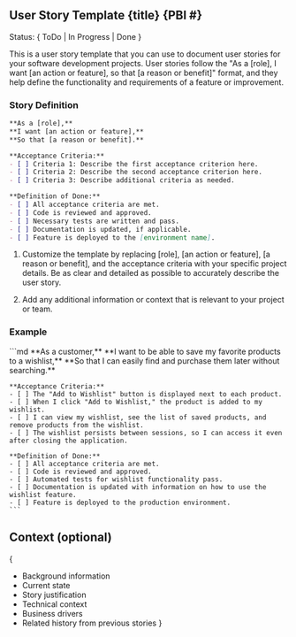 ## User Story Template {title} {PBI #}

Status: { ToDo | In Progress | Done }

This is a user story template that you can use to document user stories for your software development projects. User stories follow the "As a [role], I want [an action or feature], so that [a reason or benefit]" format, and they help define the functionality and requirements of a feature or improvement.

### Story Definition

```markdown
**As a [role],**
**I want [an action or feature],**
**So that [a reason or benefit].**

**Acceptance Criteria:**
- [ ] Criteria 1: Describe the first acceptance criterion here.
- [ ] Criteria 2: Describe the second acceptance criterion here.
- [ ] Criteria 3: Describe additional criteria as needed.

**Definition of Done:**
- [ ] All acceptance criteria are met.
- [ ] Code is reviewed and approved.
- [ ] Necessary tests are written and pass.
- [ ] Documentation is updated, if applicable.
- [ ] Feature is deployed to the [environment name].
```

1. Customize the template by replacing [role], [an action or feature], [a reason or benefit], and the acceptance criteria with your specific project details. Be as clear and detailed as possible to accurately describe the user story.

2. Add any additional information or context that is relevant to your project or team.


### Example

<example>
    ```md
    **As a customer,**
    **I want to be able to save my favorite products to a wishlist,**
    **So that I can easily find and purchase them later without searching.**

    **Acceptance Criteria:**
    - [ ] The "Add to Wishlist" button is displayed next to each product.
    - [ ] When I click "Add to Wishlist," the product is added to my wishlist.
    - [ ] I can view my wishlist, see the list of saved products, and remove products from the wishlist.
    - [ ] The wishlist persists between sessions, so I can access it even after closing the application.

    **Definition of Done:**
    - [ ] All acceptance criteria are met.
    - [ ] Code is reviewed and approved.
    - [ ] Automated tests for wishlist functionality pass.
    - [ ] Documentation is updated with information on how to use the wishlist feature.
    - [ ] Feature is deployed to the production environment.
    ```
</example>

## Context (optional)

{
   - Background information
   - Current state
   - Story justification
   - Technical context
   - Business drivers
   - Related history from previous stories
}
